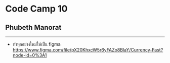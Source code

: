 # Code Camp 10
## Phubeth Manorat
----
* ทำทุกอย่างใหม่ให้เป็น figma
https://www.figma.com/file/pX20KhxcW5r6yFAZo8BlaY/Currency-Fast?node-id=0%3A1

